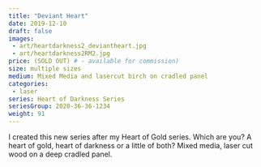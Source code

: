 ```yaml
---
title: "Deviant Heart"
date: 2019-12-10
draft: false
images:
 - art/heartdarkness2_deviantheart.jpg
 - art/heartdarkness2RM2.jpg
price: (SOLD OUT) # - available for commission)
size: multiple sizes 
medium: Mixed Media and lasercut birch on cradled panel
categories:
 - laser
series: Heart of Darkness Series
seriesGroup: 2020-36-36-1234
weight: 91
---
```


I created this new series after my Heart of Gold series. Which are you? A heart of gold, heart of darkness or a little of both?  Mixed media, laser cut wood on a deep cradled panel.
